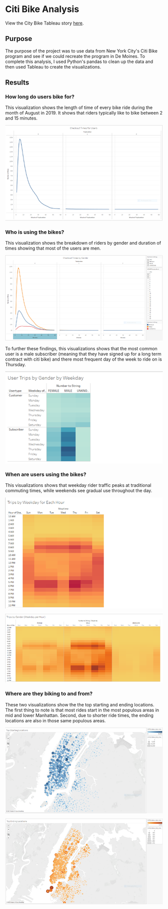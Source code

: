 # Citi Bike Analysis

View the City Bike Tableau story [here](https://public.tableau.com/app/profile/stuart.wilson2140/viz/CityBikeAnalysisNYC/CityBikeAnalysisNYC?publish=yes). 

## Purpose

The purpose of the project was to use data from New York City's Citi Bike program and see if we could recreate the program in De Moines. To complete this analysis, I used Python's pandas to clean up the data and then used Tableau to create the visualizations.

## Results

### How long do users bike for?
This visualization shows the length of time of every bike ride during the month of August in 2019. It shows that riders typically like to bike between 2 and 15 minutes.

![alt text](https://github.com/PSWil/bikesharing/blob/main/Resources/Checkout_time_users.png)

### Who is using the bikes?
This visualization shows the breakdown of riders by gender and duration of times showing that most of the users are men.

![alt text](https://github.com/PSWil/bikesharing/blob/main/Resources/Checkout_time_gender.png)

To further these findings, this visualizations shows that the most common user is a male subscriber (meaning that they have signed up for a long term contract with citi bike) and there most frequent day of the week to ride on is Thursday.

![alt text](https://github.com/PSWil/bikesharing/blob/main/Resources/Trips_weekday_gender.png)

### When are users using the bikes?
This visualizations shows that weekday rider traffic peaks at traditional commuting times, while weekends see gradual use throughout the day.

![alt text](https://github.com/PSWil/bikesharing/blob/main/Resources/Trips_by_weekday.png)


![alt text](https://github.com/PSWil/bikesharing/blob/main/Resources/Trips_by_gender.png)

### Where are they biking to and from?
These two visualizations show the the top starting and ending locations. The first thing to note is that most rides start in the most populous areas in mid and lower Manhattan. Second, due to shorter ride times, the ending locations are also in those same populous areas.

![alt text](https://github.com/PSWil/bikesharing/blob/main/Resources/Top_start_loc.png)

![alt text](https://github.com/PSWil/bikesharing/blob/main/Resources/Top_end_loc.png)
